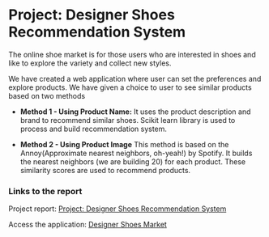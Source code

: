 # Project: Designer Shoes Recommendation System

  The online shoe market is for those users who are interested in shoes and like to explore the variety and collect new styles.
  
  We have created a web application where user can set the preferences and explore products. We have given a choice to user to see similar products based on two methods
  
  * **Method 1 - Using Product Name:**
    It uses the product description and brand to recommend similar shoes. Scikit learn library is used to process and build recommendation system.

  * **Method 2 - Using Product Image** 
    This method is based on the Annoy(Approximate nearest neighbors, oh-yeah!) by Spotify. It builds the nearest neighbors (we are building 20) for each product. These similarity     scores are used to recommend products.
  
  
### Links to the report

Project report: [Project: Designer Shoes Recommendation System](https://docs.google.com/document/d/16ZM6_tNGLB56g9-dgc9n1IKO2U_dx-s2ySZ9jfiwQ8A/edit?usp=sharing)

Access the application: [Designer Shoes Market](https://designer-shoe-market.herokuapp.com/)
